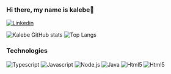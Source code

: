 ### Hi there, my name is kalebe👋

[![Linkedin](https://img.shields.io/badge/LinkedIn-0077B5?style=for-the-badge&logo=linkedin&logoColor=white)](https://www.linkedin.com/in/kalebedossantossilva/)


![Kalebe GitHub stats](https://github-readme-stats.vercel.app/api?username=kalebesilva&show_icons=true&theme=dracula) ![Top Langs](https://github-readme-stats.vercel.app/api/top-langs/?username=kalebesilva&layout=compact&theme=dracula)

### Technologies 

<div style="display: inline_block">
    <img align="center" alt="Typescript" src="https://img.shields.io/badge/TypeScript-007ACC?style=for-the-badge&logo=typescript&logoColor=white">
     <img align="center" alt="Javascript" src="https://img.shields.io/badge/JavaScript-F7DF1E?style=for-the-badge&logo=javascript&logoColor=black">
      <img align="center" alt="Node.js" src="https://img.shields.io/badge/Node.js-43853D?style=for-the-badge&logo=node.js&logoColor=white">
       <img align="center" alt="Java" src="https://img.shields.io/badge/Java-ED8B00?style=for-the-badge&logo=openjdk&logoColor=white">
        <img align="center" alt="Html5" src="https://img.shields.io/badge/HTML5-E34F26?style=for-the-badge&logo=html5&logoColor=white">
        <img align="center" alt="Html5" src="https://img.shields.io/badge/CSS3-1572B6?style=for-the-badge&logo=css3&logoColor=white">
</div>

